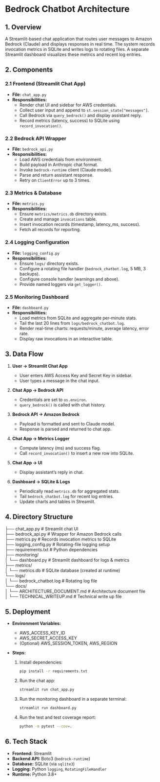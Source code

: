 # Bedrock Chatbot Architecture

## 1. Overview
A Streamlit-based chat application that routes user messages to Amazon Bedrock (Claude) and displays responses in real time. The system records invocation metrics in SQLite and writes logs to rotating files. A separate Streamlit dashboard visualizes these metrics and recent log entries.

## 2. Components

### 2.1 Frontend (Streamlit Chat App)
- **File:** `chat_app.py`
- **Responsibilities:**
  - Render chat UI and sidebar for AWS credentials.
  - Collect user input and append to `st.session_state["messages"]`.
  - Call Bedrock via `query_bedrock()` and display assistant reply.
  - Record metrics (latency, success) to SQLite using `record_invocation()`.

### 2.2 Bedrock API Wrapper
- **File:** `bedrock_api.py`
- **Responsibilities:**
  - Load AWS credentials from environment.
  - Build payload in Anthropic chat format.
  - Invoke `bedrock-runtime` client (Claude model).
  - Parse and return assistant response.
  - Retry on `ClientError` up to 3 times.

### 2.3 Metrics & Database
- **File:** `metrics.py`
- **Responsibilities:**
  - Ensure `metrics/metrics.db` directory exists.
  - Create and manage `invocations` table.
  - Insert invocation records (timestamp, latency_ms, success).
  - Fetch all records for reporting.

### 2.4 Logging Configuration
- **File:** `logging_config.py`
- **Responsibilities:**
  - Ensure `logs/` directory exists.
  - Configure a rotating file handler (`bedrock_chatbot.log`, 5 MB, 3 backups).
  - Configure console handler (warnings and above).
  - Provide named loggers via `get_logger()`.

### 2.5 Monitoring Dashboard
- **File:** `dashboard.py`
- **Responsibilities:**
  - Load metrics from SQLite and aggregate per-minute stats.
  - Tail the last 20 lines from `logs/bedrock_chatbot.log`.
  - Render real-time charts: requests/minute, average latency, error rate.
  - Display raw invocations in an interactive table.

## 3. Data Flow

1. **User → Streamlit Chat App**  
   - User enters AWS Access Key and Secret Key in sidebar.  
   - User types a message in the chat input.

2. **Chat App → Bedrock API**  
   - Credentials are set to `os.environ`.  
   - `query_bedrock()` is called with chat history.  

3. **Bedrock API → Amazon Bedrock**  
   - Payload is formatted and sent to Claude model.  
   - Response is parsed and returned to chat app.

4. **Chat App → Metrics Logger**  
   - Compute latency (ms) and success flag.  
   - Call `record_invocation()` to insert a new row into SQLite.

5. **Chat App → UI**  
   - Display assistant’s reply in chat.

6. **Dashboard → SQLite & Logs**  
   - Periodically read `metrics.db` for aggregated stats.  
   - Tail `bedrock_chatbot.log` for recent log entries.  
   - Update charts and tables in Streamlit.

## 4. Directory Structure

├── chat_app.py    # Streamlit chat UI    
├── bedrock_api.py    # Wrapper for Amazon Bedrock calls   
├── metrics.py     # Records invocation metrics to SQLite     
├── logging_config.py    # Rotating-file logging setup    
├── requirements.txt    # Python dependencies    
├── monitoring/    
│ └── dashboard.py   # Streamlit dashboard for logs & metrics    
├── metrics/    
│ └── metrics.db    # SQLite database (created at runtime)     
└── logs/    
│ └── bedrock_chatbot.log    # Rotating log file     
└── docs/    
│ └── ARCHITECTURE_DOCUMENT.md    # Architecture document file      
│ └── TECHNICAL_WRITEUP.md    # Technical write up file  

## 5. Deployment

- **Environment Variables:**  
  - AWS_ACCESS_KEY_ID  
  - AWS_SECRET_ACCESS_KEY  
  - (Optional) AWS_SESSION_TOKEN, AWS_REGION  

- **Steps:**  
  1. Install dependencies:  
     ```bash
     pip install -r requirements.txt
     ```  
  2. Run the chat app:  
     ```bash
     streamlit run chat_app.py
     ```  
  3. Run the monitoring dashboard in a separate terminal:  
     ```bash
     streamlit run dashboard.py
     ```
  4. Run the test and test coverage report:  
     ```bash
     python -m pytest --cov=. 
     ```

## 6. Tech Stack

- **Frontend:** Streamlit  
- **Backend API:** Boto3 (`bedrock-runtime`)  
- **Database:** SQLite (via `sqlite3`)  
- **Logging:** Python `logging`, `RotatingFileHandler`  
- **Runtime:** Python 3.8+  

